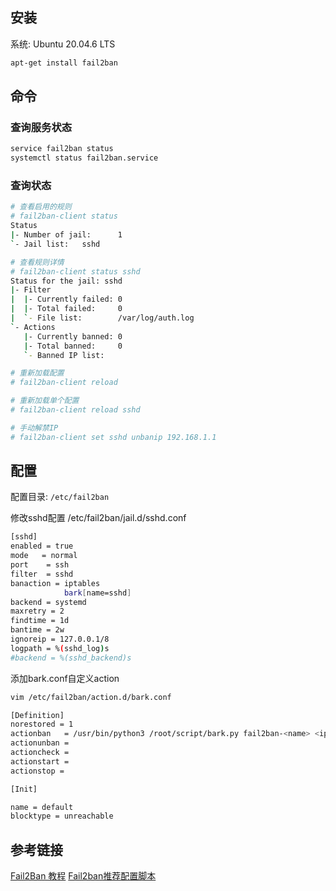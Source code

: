 ## 安装
系统: Ubuntu 20.04.6 LTS

```bash
apt-get install fail2ban
```

## 命令

### 查询服务状态

```bash
service fail2ban status
systemctl status fail2ban.service
```

### 查询状态

```bash
# 查看启用的规则
# fail2ban-client status
Status
|- Number of jail:      1
`- Jail list:   sshd

# 查看规则详情
# fail2ban-client status sshd
Status for the jail: sshd
|- Filter
|  |- Currently failed: 0
|  |- Total failed:     0
|  `- File list:        /var/log/auth.log
`- Actions
   |- Currently banned: 0
   |- Total banned:     0
   `- Banned IP list:

# 重新加载配置
# fail2ban-client reload

# 重新加载单个配置
# fail2ban-client reload sshd

# 手动解禁IP
# fail2ban-client set sshd unbanip 192.168.1.1
```

## 配置

配置目录: `/etc/fail2ban`

修改sshd配置
/etc/fail2ban/jail.d/sshd.conf

```bash
[sshd]
enabled = true
mode   = normal
port    = ssh
filter  = sshd
banaction = iptables
            bark[name=sshd]
backend = systemd
maxretry = 2
findtime = 1d
bantime = 2w
ignoreip = 127.0.0.1/8
logpath = %(sshd_log)s
#backend = %(sshd_backend)s
```

添加bark.conf自定义action
```bash
vim /etc/fail2ban/action.d/bark.conf
```

```bash
[Definition]
norestored = 1
actionban   = /usr/bin/python3 /root/script/bark.py fail2ban-<name> <ip>
actionunban =
actioncheck =
actionstart =
actionstop =

[Init]

name = default
blocktype = unreachable
```

## 参考链接

[Fail2Ban 教程](https://github.com/wangdoc/ssh-tutorial/blob/main/docs/fail2ban.md)
[Fail2ban推荐配置脚本](https://idcflare.com/t/topic/17588)